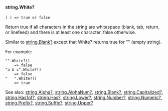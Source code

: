 #### string.White?

``` suneido
( ) => true or false
```

Return true if all characters in the string are whitespace (blank, tab, return, or linefeed) and there is at least one character, false otherwise.

Similar to [string.Blank?](<string.Blank?.md>) except that White? returns true for "" (empty string).

For example:

``` suneido
"".White?()
    => false
"a b c".White?()
    => false
"   ".White?()
    => true
```


See also:
[string.Alpha?](<string.Alpha?.md>),
[string.AlphaNum?](<string.AlphaNum?.md>),
[string.Blank?](<string.Blank?.md>),
[string.Capitalized?](<string.Capitalized?.md>),
[string.Has1of?](<string.Has1of?.md>),
[string.Has?](<string.Has?.md>),
[string.Lower?](<string.Lower?.md>),
[string.Number?](<string.Number?.md>),
[string.Numeric?](<string.Numeric?.md>),
[string.Prefix?](<string.Prefix?.md>),
[string.Suffix?](<string.Suffix?.md>),
[string.Upper?](<string.Upper?.md>)
